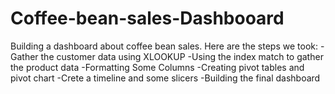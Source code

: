 # Coffee-bean-sales-Dashbooard

Building a dashboard about coffee bean sales. Here are the steps we took:
-Gather the customer data using XLOOKUP
-Using the index match to gather the product data
-Formatting Some Columns
-Creating pivot tables and pivot chart
-Crete a timeline and some slicers
-Building the final dashboard
